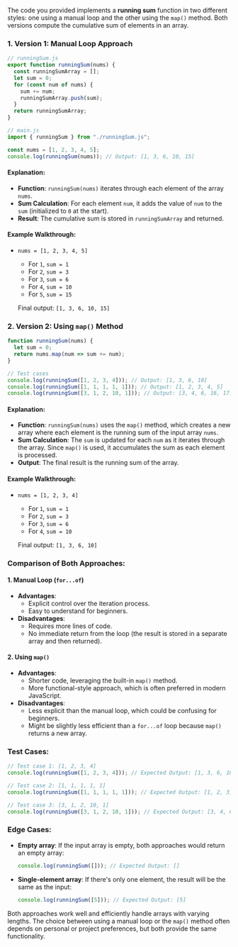 The code you provided implements a **running sum** function in two different styles: one using a manual loop and the other using the `map()` method. Both versions compute the cumulative sum of elements in an array.

### 1. **Version 1: Manual Loop Approach**

```javascript
// runningSum.js
export function runningSum(nums) {
  const runningSumArray = [];
  let sum = 0;
  for (const num of nums) {
    sum += num;
    runningSumArray.push(sum);
  }
  return runningSumArray;
}

// main.js
import { runningSum } from "./runningSum.js";

const nums = [1, 2, 3, 4, 5];
console.log(runningSum(nums)); // Output: [1, 3, 6, 10, 15]
```

#### Explanation:
- **Function**: `runningSum(nums)` iterates through each element of the array `nums`.
- **Sum Calculation**: For each element `num`, it adds the value of `num` to the `sum` (initialized to `0` at the start).
- **Result**: The cumulative sum is stored in `runningSumArray` and returned.

#### Example Walkthrough:
- `nums = [1, 2, 3, 4, 5]`
  - For `1`, `sum = 1`
  - For `2`, `sum = 3`
  - For `3`, `sum = 6`
  - For `4`, `sum = 10`
  - For `5`, `sum = 15`
  
  Final output: `[1, 3, 6, 10, 15]`

### 2. **Version 2: Using `map()` Method**

```javascript
function runningSum(nums) {
  let sum = 0;
  return nums.map(num => sum += num);
}

// Test cases
console.log(runningSum([1, 2, 3, 4])); // Output: [1, 3, 6, 10]
console.log(runningSum([1, 1, 1, 1, 1])); // Output: [1, 2, 3, 4, 5]
console.log(runningSum([3, 1, 2, 10, 1])); // Output: [3, 4, 6, 16, 17]
```

#### Explanation:
- **Function**: `runningSum(nums)` uses the `map()` method, which creates a new array where each element is the running sum of the input array `nums`.
- **Sum Calculation**: The `sum` is updated for each `num` as it iterates through the array. Since `map()` is used, it accumulates the sum as each element is processed.
- **Output**: The final result is the running sum of the array.

#### Example Walkthrough:
- `nums = [1, 2, 3, 4]`
  - For `1`, `sum = 1`
  - For `2`, `sum = 3`
  - For `3`, `sum = 6`
  - For `4`, `sum = 10`
  
  Final output: `[1, 3, 6, 10]`

### Comparison of Both Approaches:

#### 1. **Manual Loop (`for...of`)**
- **Advantages**:
  - Explicit control over the iteration process.
  - Easy to understand for beginners.
- **Disadvantages**:
  - Requires more lines of code.
  - No immediate return from the loop (the result is stored in a separate array and then returned).

#### 2. **Using `map()`**
- **Advantages**:
  - Shorter code, leveraging the built-in `map()` method.
  - More functional-style approach, which is often preferred in modern JavaScript.
- **Disadvantages**:
  - Less explicit than the manual loop, which could be confusing for beginners.
  - Might be slightly less efficient than a `for...of` loop because `map()` returns a new array.

### Test Cases:

```javascript
// Test case 1: [1, 2, 3, 4]
console.log(runningSum([1, 2, 3, 4])); // Expected Output: [1, 3, 6, 10]

// Test case 2: [1, 1, 1, 1, 1]
console.log(runningSum([1, 1, 1, 1, 1])); // Expected Output: [1, 2, 3, 4, 5]

// Test case 3: [3, 1, 2, 10, 1]
console.log(runningSum([3, 1, 2, 10, 1])); // Expected Output: [3, 4, 6, 16, 17]
```

### Edge Cases:
- **Empty array**: If the input array is empty, both approaches would return an empty array:
  ```javascript
  console.log(runningSum([])); // Expected Output: []
  ```
- **Single-element array**: If there's only one element, the result will be the same as the input:
  ```javascript
  console.log(runningSum([5])); // Expected Output: [5]
  ```

Both approaches work well and efficiently handle arrays with varying lengths. The choice between using a manual loop or the `map()` method often depends on personal or project preferences, but both provide the same functionality.